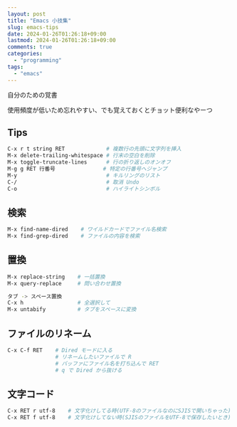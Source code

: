 ```yaml
---
layout: post
title: "Emacs 小技集"
slug: emacs-tips
date: 2024-01-26T01:26:18+09:00
lastmod: 2024-01-26T01:26:18+09:00
comments: true
categories:
  - "programming"
tags:
  - "emacs"
---
```


自分のための覚書

使用頻度が低いため忘れやすい、でも覚えておくとチョット便利なやーつ

## Tips

``` bash
C-x r t string RET             # 複数行の先頭に文字列を挿入
M-x delete-trailing-whitespace # 行末の空白を削除
M-x toggle-truncate-lines      # 行の折り返しのオンオフ
M-g g RET 行番号               # 特定の行番号へジャンプ
M-y                            # キルリングのリスト
C-/                            # 取消 Undo
C-o                            # ハイライトシンボル
```

## 検索

``` bash
M-x find-name-dired    # ワイルドカードでファイル名検索
M-x find-grep-dired    # ファイルの内容を検索
```

## 置換

``` bash
M-x replace-string    # 一括置換
M-x query-replace     # 問い合わせ置換

タブ -> スペース置換
C-x h                 # 全選択して
M-x untabify          # タブをスペースに変換
```

## ファイルのリネーム

``` bash
C-x C-f RET    # Dired モードに入る
               # リネームしたいファイルで R
               # バッファにファイル名を打ち込んで RET
               # q で Dired から抜ける
```

## 文字コード

``` bash
C-x RET r utf-8    # 文字化けしてる時(UTF-8のファイルなのにSJISで開いちゃった)
C-x RET f utf-8    # 文字化けしてない時(SJISのファイルをUTF-8で保存したいとき)
```
